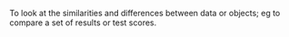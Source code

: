 To look at the similarities and differences between data or objects; eg
to compare a set of results or test scores.
